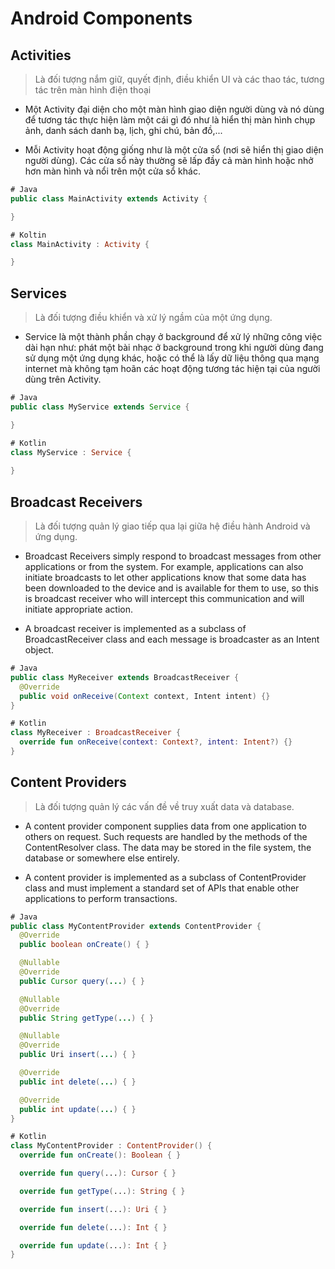 # Android Components

## Activities

<!-- 
They dictate the UI and handle the user interaction to the smart phone screen.
-->

> Là đối tượng nắm giữ, quyết định, điều khiển UI và các thao tác, tương tác trên màn hình điện thoại

- Một Activity đại diện cho một màn hình giao diện người dùng và nó dùng để tương tác thực hiện làm một cái gì đó như là hiển thị màn hình chụp ảnh, danh sách danh bạ, lịch, ghi chú, bản đồ,...

- Mỗi Activity hoạt động giống như là một cửa sổ (nơi sẽ hiển thị giao diện người dùng). Các cửa sổ này thường sẽ lấp đầy cả màn hình hoặc nhở hơn màn hình và nổi trên một cửa sổ khác.

``` Java
# Java
public class MainActivity extends Activity {

}
```

``` Kotlin
# Koltin
class MainActivity : Activity {

}
```

## Services

<!--
They handle background processing associated with an application.
-->

> Là đối tượng điều khiển và xử lý ngầm của một ứng dụng.

- Service là một thành phần chạy ở background để xử lý những công việc dài hạn như: phát một bài nhạc ở background trong khi người dùng đang sử dụng một ứng dụng khác, hoặc có thể là lấy dữ liệu thông qua mạng internet mà không tạm hoãn các hoạt động tương tác hiện tại của người dùng trên Activity.

``` Java
# Java
public class MyService extends Service {

}
```

``` Kotlin
# Kotlin
class MyService : Service {
  
}
```

## Broadcast Receivers

<!-- 
They handle communication between Android OS and applications.
 -->

> Là đối tượng quản lý giao tiếp qua lại giữa hệ điều hành Android và ứng dụng.

- Broadcast Receivers simply respond to broadcast messages from other applications or from the system. For example, applications can also initiate broadcasts to let other applications know that some data has been downloaded to the device and is available for them to use, so this is broadcast receiver who will intercept this communication and will initiate appropriate action.

- A broadcast receiver is implemented as a subclass of BroadcastReceiver class and each message is broadcaster as an Intent object.

``` Java
# Java
public class MyReceiver extends BroadcastReceiver {
  @Override
  public void onReceive(Context context, Intent intent) {}
}
```

``` Kotlin
# Kotlin
class MyReceiver : BroadcastReceiver {
  override fun onReceive(context: Context?, intent: Intent?) {}
}
```

## Content Providers

<!-- 
They handle data and database management issues.
 -->

> Là đối tượng quản lý các vấn đề về truy xuất data và database.

- A content provider component supplies data from one application to others on request. Such requests are handled by the methods of the ContentResolver class. The data may be stored in the file system, the database or somewhere else entirely.

- A content provider is implemented as a subclass of ContentProvider class and must implement a standard set of APIs that enable other applications to perform transactions.

```Java
# Java
public class MyContentProvider extends ContentProvider {
  @Override
  public boolean onCreate() { }

  @Nullable
  @Override
  public Cursor query(...) { }

  @Nullable
  @Override
  public String getType(...) { }

  @Nullable
  @Override
  public Uri insert(...) { }

  @Override
  public int delete(...) { }

  @Override
  public int update(...) { }
}
```

``` Kotlin
# Kotlin
class MyContentProvider : ContentProvider() {
  override fun onCreate(): Boolean { }

  override fun query(...): Cursor { }

  override fun getType(...): String { }

  override fun insert(...): Uri { }

  override fun delete(...): Int { }

  override fun update(...): Int { }
}
```